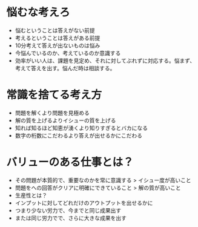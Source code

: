 # 悩むな考えろ
- 悩むということは答えがない前提
- 考えるということは答えがある前提
- 10分考えて答えが出ないものは悩み
- 今悩んでいるのか、考えているのか意識する
- 効率がいい人は、課題を見定め、それに対してぶれずに対応する。悩まず、考えて答えを出す。悩んだ時は相談する。

# 常識を捨てる考え方
- 問題を解くより問題を見極める
- 解の質を上げるよりイシューの質を上げる
- 知れば知るほど知恵が湧くより知りすぎるとバカになる
- 数字の桁数にこだわるより答えが出せるかにこだわる

# バリューのある仕事とは？
- その問題が本質的で、重要なのかを常に意識する > イシュー度が高いこと
- 問題をへの回答がクリアに明確にできていること > 解の質が高いこと
- 生産性とは？
 - インプットに対してどれだけのアウトプットを出せるかに
 - つまり少ない労力で、今までと同じ成果出す
 - または同じ労力でで、さらに大きな成果を出す
